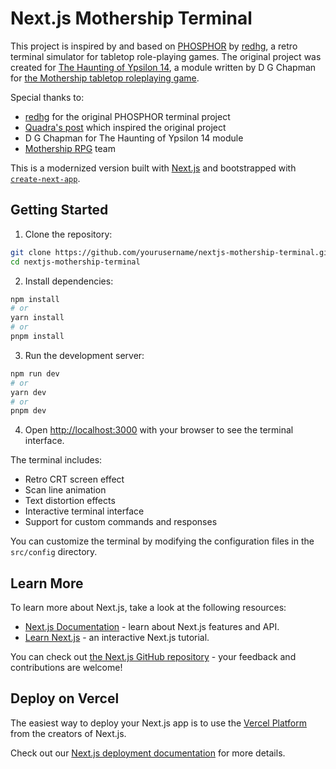 # Next.js Mothership Terminal

This project is inspired by and based on [PHOSPHOR](https://redhg.com/ypsilon14/) by [redhg](https://redhg.com), a retro terminal simulator for tabletop role-playing games. The original project was created for [The Haunting of Ypsilon 14](https://www.mothershiprpg.com/pamphlet-adventures/#The_Haunting_Of_Ypsilon_14), a module written by D G Chapman for [the Mothership tabletop roleplaying game](https://www.mothershiprpg.com/).

Special thanks to:
- [redhg](https://redhg.com) for the original PHOSPHOR terminal project
- [Quadra's post](https://www.traaa.sh/the-ypsilon-14-terminal) which inspired the original project
- D G Chapman for The Haunting of Ypsilon 14 module
- [Mothership RPG](https://www.mothershiprpg.com/) team

This is a modernized version built with [Next.js](https://nextjs.org) and bootstrapped with [`create-next-app`](https://nextjs.org/docs/app/api-reference/cli/create-next-app).

## Getting Started

1. Clone the repository:
```bash
git clone https://github.com/yourusername/nextjs-mothership-terminal.git
cd nextjs-mothership-terminal
```

2. Install dependencies:
```bash
npm install
# or
yarn install
# or
pnpm install
```

3. Run the development server:
```bash
npm run dev
# or
yarn dev
# or
pnpm dev
```

4. Open [http://localhost:3000](http://localhost:3000) with your browser to see the terminal interface.

The terminal includes:
- Retro CRT screen effect
- Scan line animation
- Text distortion effects
- Interactive terminal interface
- Support for custom commands and responses

You can customize the terminal by modifying the configuration files in the `src/config` directory.

## Learn More

To learn more about Next.js, take a look at the following resources:

- [Next.js Documentation](https://nextjs.org/docs) - learn about Next.js features and API.
- [Learn Next.js](https://nextjs.org/learn) - an interactive Next.js tutorial.

You can check out [the Next.js GitHub repository](https://github.com/vercel/next.js) - your feedback and contributions are welcome!

## Deploy on Vercel

The easiest way to deploy your Next.js app is to use the [Vercel Platform](https://vercel.com/new?utm_medium=default-template&filter=next.js&utm_source=create-next-app&utm_campaign=create-next-app-readme) from the creators of Next.js.

Check out our [Next.js deployment documentation](https://nextjs.org/docs/app/building-your-application/deploying) for more details.
